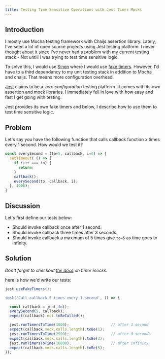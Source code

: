 ```yaml
---
title: Testing Time Sensitive Operations with Jest Timer Mocks
---
```


## Introduction

I mostly use Mocha testing framework with Chaijs assertion library.
Lately, I've seen a lot of open source projects using Jest testing platform.
I never thought about it since I've never had a problem with my current testing stack - Not untill I was trying to test time sensitive logic.

To solve this, I would use [Sinon](http://sinonjs.org/) where I would use [fake timers](http://sinonjs.org/releases/v2.2.0/fake-timers/). However, I'd have to a third dependancy to my unit testing stack in addition to Mocha and chaijs. That means more configuration overhead.

[Jest](http://facebook.github.io/jest/) claims to be a *zero configuration* testing platform. It comes with its own assertion and mock libraries. I immediately fell in love with how easy and fast I get going with testing.

Jest provides its own fake timers and below, I describe how to use them to test time sensitive logic.

## Problem

Let's say you have the following function that calls callback function x times every 1 second. How would we test it?

```javascript
const everySecond = (to=5, callback, i=0) => {
  setTimeout( () => {
    if (i++ === to) {
      return;
    }
    callback();
    everySecond(to, callback, i);
  }, 1000);
}
```

## Discussion

Let's first define our tests below:

* Should invoke callback once after 1 second.
* Should invoke callback three times after 3 seconds.
* Should invoke callback a maximum of 5 times give `to=5` as time goes to infinity.

## Solution

*Don't forget to checkout [the docs](https://facebook.github.io/jest/docs/en/timer-mocks.html#content) on timer mocks.*

 here is how we'd write our tests:

```javascript
jest.useFakeTimers();

test('Call callback 5 times every 1 second', () => {

  const callback = jest.fn();
  everySecond(5, callback);
  expect(callback).not.toBeCalled();

  jest.runTimersToTime(1000);                   // after 1 second
  expect(callback.mock.calls.length).toBe(1);
  jest.runTimersToTime(2999);                   // after 3 seconds
  expect(callback.mock.calls.length).toBe(3);
  jest.runTimersToTime(10000);                  // after infinity
  expect(callback.mock.calls.length).toBe(5);
});
```
